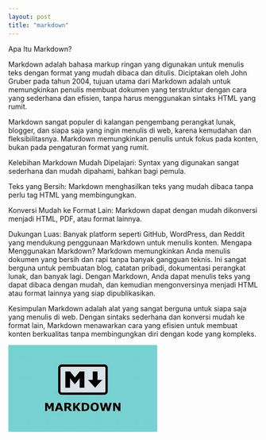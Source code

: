 ```yaml
---
layout: post
title: "markdown"
---
```


Apa Itu Markdown?

Markdown adalah bahasa markup ringan yang digunakan untuk menulis teks dengan format yang mudah dibaca dan ditulis.
 Diciptakan oleh John Gruber pada tahun 2004, tujuan utama dari Markdown adalah untuk memungkinkan penulis membuat dokumen yang terstruktur dengan cara yang sederhana dan efisien, tanpa harus menggunakan sintaks HTML yang rumit.

Markdown sangat populer di kalangan pengembang perangkat lunak, blogger, dan siapa saja yang ingin menulis di web, karena kemudahan dan fleksibilitasnya. Markdown memungkinkan penulis untuk fokus pada konten, bukan pada pengaturan format yang rumit.

Kelebihan Markdown
Mudah Dipelajari: Syntax yang digunakan sangat sederhana dan mudah dipahami, bahkan bagi pemula.

Teks yang Bersih: Markdown menghasilkan teks yang mudah dibaca tanpa perlu tag HTML yang membingungkan.

Konversi Mudah ke Format Lain: Markdown dapat dengan mudah dikonversi menjadi HTML, PDF, atau format lainnya.

Dukungan Luas: Banyak platform seperti GitHub, WordPress, dan Reddit yang mendukung penggunaan Markdown untuk menulis konten.
Mengapa Menggunakan Markdown?
Markdown memungkinkan Anda menulis dokumen yang bersih dan rapi tanpa banyak gangguan teknis. Ini sangat berguna untuk pembuatan blog, catatan pribadi, dokumentasi perangkat lunak, dan banyak lagi. Dengan Markdown, Anda dapat menulis teks yang dapat dibaca dengan mudah, dan kemudian mengonversinya menjadi HTML atau format lainnya yang siap dipublikasikan.

Kesimpulan
Markdown adalah alat yang sangat berguna untuk siapa saja yang menulis di web. Dengan sintaks sederhana dan konversi mudah ke format lain, Markdown menawarkan cara yang efisien untuk membuat konten berkualitas tanpa membingungkan diri dengan kode yang kompleks.

<img src="/assets/images/markdown.jpg" alt="html link dan lists" style="width: 300px;">